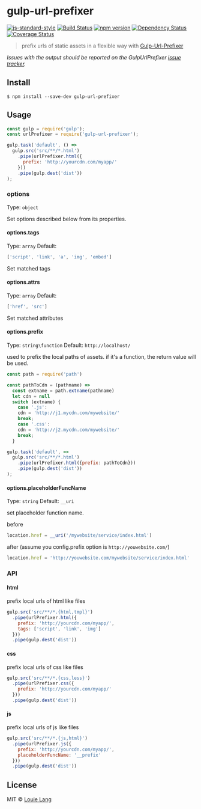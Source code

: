 # gulp-url-prefixer
[![js-standard-style](https://img.shields.io/badge/code%20style-standard-brightgreen.svg)](https://github.com/cainiaokan/gulp-url-prefixer)
[![Build Status](https://travis-ci.org/cainiaokan/gulp-url-prefixer.svg?branch=master)](https://travis-ci.org/cainiaokan/gulp-url-prefixer) 
[![npm version](https://img.shields.io/npm/v/gulp-url-prefixer)](https://www.npmjs.com/package/gulp-url-prefixer) 
[![Dependency Status](https://david-dm.org/cainiaokan/gulp-url-prefixer.svg)](https://david-dm.org/cainiaokan/gulp-url-prefixer) 
[![Coverage Status](https://coveralls.io/repos/github/cainiaokan/gulp-url-prefixer/badge.svg?branch=master)](https://coveralls.io/github/cainiaokan/gulp-url-prefixer?branch=master)

> prefix urls of static assets in a flexible way with [Gulp-Url-Prefixer](https://github.com/cainiaokan/gulp-url-prefixer)

*Issues with the output should be reported on the GulpUrlPrefixer [issue tracker](https://github.com/cainiaokan/gulp-url-prefixer/issues).*

## Install
```
$ npm install --save-dev gulp-url-prefixer
```

## Usage

```js
const gulp = require('gulp');
const urlPrefixer = require('gulp-url-prefixer');

gulp.task('default', () =>
  gulp.src('src/**/*.html')
    .pipe(urlPrefixer.html({
      prefix: 'http://yourcdn.com/myapp/'
    }))
    .pipe(gulp.dest('dist'))
);
```

### options
Type: `object`

Set options described below from its properties. 
  
#### options.tags
Type: `array`
Default:
```js
['script', 'link', 'a', 'img', 'embed']
```

Set matched tags

#### options.attrs
Type: `array`
Default:
```js
['href', 'src']
```

Set matched attributes

#### options.prefix
Type: `string\function`
Default: `http://localhost/`

used to prefix the local paths of assets.
if it's a function, the return value will be used.

```js
const path = require('path')

const pathToCdn = (pathname) =>
  const extname = path.extname(pathname)
  let cdn = null
  switch (extname) {
    case '.js':
    cdn = 'http://j1.mycdn.com/mywebsite/'
    break;
    case '.css':
    cdn = 'http://j2.mycdn.com/mywebsite/'
    break;
  }

gulp.task('default', =>
  gulp.src('src/**/*.html')
    .pipe(urlPrefixer.html({prefix: pathToCdn}))
    .pipe(gulp.dest('dist'))
);
```

#### options.placeholderFuncName
Type: `string`
Default: `__uri`

set placeholder function name.

before
```js
location.href = __uri('/mywebsite/service/index.html')
```

after (assume you config.prefix option is `http://youwebsite.com/`)
```js
location.href = 'http://youwebsite.com/mywebsite/service/index.html'
```

### API

#### html

prefix local urls of html like files

```js
gulp.src('src/**/*.{html,tmpl}')
  .pipe(urlPrefixer.html({
    prefix: 'http://yourcdn.com/myapp/',
    tags: ['script', 'link', 'img']
  }))
  .pipe(gulp.dest('dist'))
```

#### css

prefix local urls of css like files

```js
gulp.src('src/**/*.{css,less}')
  .pipe(urlPrefixer.css({
    prefix: 'http://yourcdn.com/myapp/'
  }))
  .pipe(gulp.dest('dist'))
```

#### js

prefix local urls of js like files

```js
gulp.src('src/**/*.{js,html}')
  .pipe(urlPrefixer.js({
    prefix: 'http://yourcdn.com/myapp/',
    placeholderFuncName: '__prefix'
  }))
  .pipe(gulp.dest('dist'))
```


## License

MIT © [Louie Lang](https://github.com/cainiaokan)


